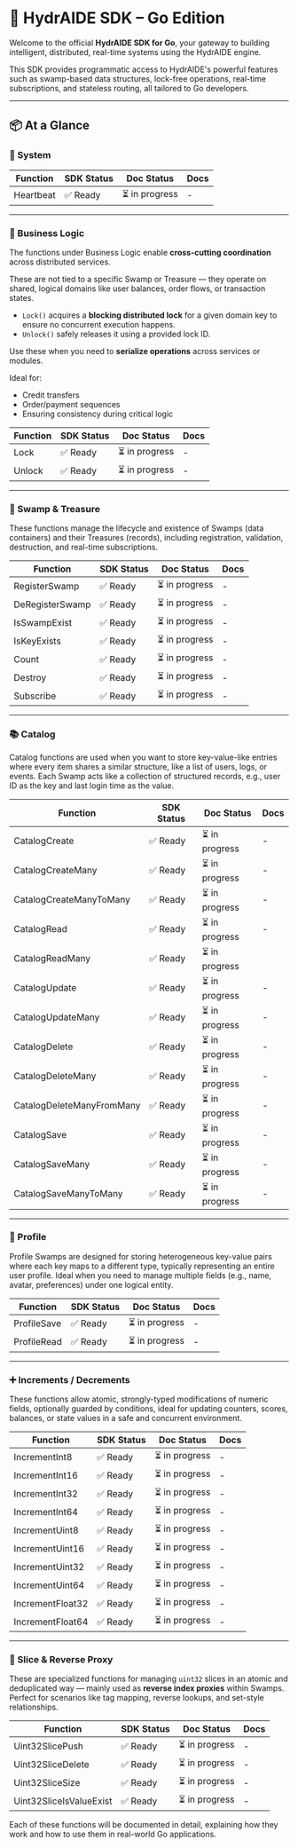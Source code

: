# 🐹 HydrAIDE SDK – Go Edition

Welcome to the official **HydrAIDE SDK for Go**, your gateway to building intelligent, 
distributed, real-time systems using the HydrAIDE engine.

This SDK provides programmatic access to HydrAIDE's powerful features such as swamp-based data structures, 
lock-free operations, real-time subscriptions, and stateless routing, all tailored to Go developers.

---

## 📦 At a Glance

### 🧠 System

| Function  | SDK Status | Doc Status                | Docs |
| --------- | ------- |---------------------------|------|
| Heartbeat | ✅ Ready | ⏳ in progress | -    |

---

### 🔐 Business Logic

The functions under Business Logic enable **cross-cutting coordination** across distributed services.

These are not tied to a specific Swamp or Treasure — they operate on shared, logical domains like user balances, 
order flows, or transaction states.

- `Lock()` acquires a **blocking distributed lock** for a given domain key to ensure no concurrent execution happens.
- `Unlock()` safely releases it using a provided lock ID.

Use these when you need to **serialize operations** across services or modules.

Ideal for:
- Credit transfers
- Order/payment sequences
- Ensuring consistency during critical logic

| Function | SDK Status | Doc Status            | Docs |
| -------- | ------- |-----------------------|------|
| Lock     | ✅ Ready | ⏳ in progress | -    |
| Unlock   | ✅ Ready | ⏳ in progress | -    |

---

### 🌿 Swamp & Treasure

These functions manage the lifecycle and existence of Swamps (data containers) and their Treasures (records),
including registration, validation, destruction, and real-time subscriptions.

| Function        | SDK Status | Doc Status    | Docs |
| --------------- | ---------- |---------------|-----|
| RegisterSwamp   | ✅ Ready | ⏳ in progress | -   |
| DeRegisterSwamp | ✅ Ready | ⏳ in progress | -   |
| IsSwampExist    | ✅ Ready | ⏳ in progress | -   |
| IsKeyExists     | ✅ Ready | ⏳ in progress | -   |
| Count           | ✅ Ready | ⏳ in progress | -   |
| Destroy         | ✅ Ready | ⏳ in progress | -   |
| Subscribe       | ✅ Ready | ⏳ in progress | -   |

---

### 📚 Catalog

Catalog functions are used when you want to store key-value-like entries where every item shares a similar structure, 
like a list of users, logs, or events. Each Swamp acts like a collection of structured records, 
e.g., user ID as the key and last login time as the value.

| Function                  | SDK Status | Doc Status                                                | Docs |
| ------------------------- | ------- |-----------------------------------------------------------|------|
| CatalogCreate             | ✅ Ready |⏳ in progress| -    |
| CatalogCreateMany         | ✅ Ready |⏳ in progress| -    |
| CatalogCreateManyToMany   | ✅ Ready |⏳ in progress| -    |
| CatalogRead               | ✅ Ready |⏳ in progress| -    |
| CatalogReadMany           | ✅ Ready |⏳ in progress|      |
| CatalogUpdate             | ✅ Ready |⏳ in progress| -    |
| CatalogUpdateMany         | ✅ Ready |⏳ in progress| -    |
| CatalogDelete             | ✅ Ready |⏳ in progress| -    |
| CatalogDeleteMany         | ✅ Ready |⏳ in progress| -    |
| CatalogDeleteManyFromMany | ✅ Ready |⏳ in progress| -    |
| CatalogSave               | ✅ Ready |⏳ in progress| -    |
| CatalogSaveMany           | ✅ Ready |⏳ in progress| -    |
| CatalogSaveManyToMany     | ✅ Ready |⏳ in progress| -    |

---

### 🧬 Profile

Profile Swamps are designed for storing heterogeneous key-value pairs where each key maps to a different type, 
typically representing an entire user profile. Ideal when you need to manage multiple fields (e.g., name, avatar, 
preferences) under one logical entity.

| Function    | SDK Status | Doc Status     | Docs |
| ----------- | ------- |----------------|------|
| ProfileSave | ✅ Ready | ⏳ in progress  | -    |
| ProfileRead | ✅ Ready | ⏳ in progress  | -    |

---

### ➕ Increments / Decrements

These functions allow atomic, strongly-typed modifications of numeric fields, optionally guarded by conditions,
ideal for updating counters, scores, balances, or state values in a safe and concurrent environment.

| Function         | SDK Status | Doc Status                                            | Docs |
| ---------------- | ------- |-------------------------------------------------------|------|
| IncrementInt8    | ✅ Ready | ⏳ in progress | -    |
| IncrementInt16   | ✅ Ready | ⏳ in progress | -    |
| IncrementInt32   | ✅ Ready | ⏳ in progress | -    |
| IncrementInt64   | ✅ Ready | ⏳ in progress | -    |
| IncrementUint8   | ✅ Ready | ⏳ in progress | -    |
| IncrementUint16  | ✅ Ready | ⏳ in progress | -    |
| IncrementUint32  | ✅ Ready | ⏳ in progress | -    |
| IncrementUint64  | ✅ Ready | ⏳ in progress | -    |
| IncrementFloat32 | ✅ Ready | ⏳ in progress | -    |
| IncrementFloat64 | ✅ Ready | ⏳ in progress | -    |

---

### 📌 Slice & Reverse Proxy

These are specialized functions for managing `uint32` slices in an atomic and deduplicated way — mainly 
used as **reverse index proxies** within Swamps. Perfect for scenarios like tag mapping, reverse lookups, 
and set-style relationships.

| Function                | SDK Status | Doc Status                                            | Docs |
| ----------------------- | ------- |-------------------------------------------------------|------|
| Uint32SlicePush         | ✅ Ready | ⏳ in progress | -    |
| Uint32SliceDelete       | ✅ Ready | ⏳ in progress | -    |
| Uint32SliceSize         | ✅ Ready | ⏳ in progress | -    |
| Uint32SliceIsValueExist | ✅ Ready | ⏳ in progress | -    |

Each of these functions will be documented in detail, explaining how they work and how to use them in real-world Go applications.
